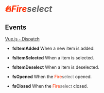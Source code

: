 # **<font color="#ff3200">🔥</font>*<font color="#ff3200">Fire</font><font color="#666">select</font>***

## Events
[Vue.js - Dispatch](http://vuejs.org/api/#vm-dispatch)

- **fsItemAdded**
When a new item is added.

- **fsItemSelected**
When a item is selected.

- **fsItemDeselect**
When a item is deselected.

- **fsOpened**
When the <font color="#ff3200">Fire</font><font color="#666">select</font> opened.

- **fsClosed**
When the <font color="#ff3200">Fire</font><font color="#666">select</font> closed.
